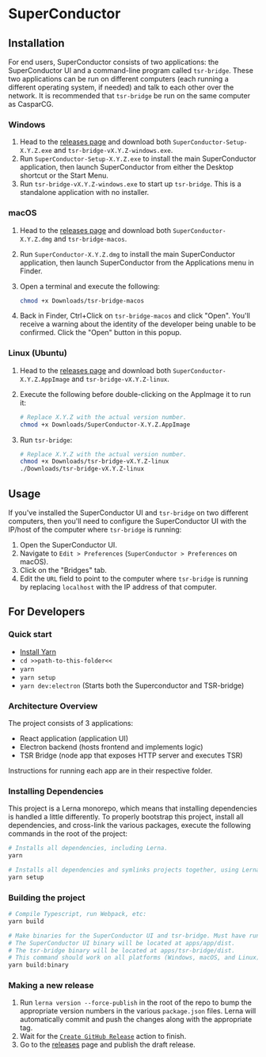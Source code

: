 # SuperConductor

## Installation

For end users, SuperConductor consists of two applications: the SuperConductor UI and a command-line program called `tsr-bridge`. These two applications can be run on different computers (each running a different operating system, if needed) and talk to each other over the network. It is recommended that `tsr-bridge` be run on the same computer as CasparCG.

### Windows

1. Head to the [releases page](https://github.com/SuperFlyTV/SuperConductor/releases) and download both `SuperConductor-Setup-X.Y.Z.exe` and `tsr-bridge-vX.Y.Z-windows.exe`.
2. Run `SuperConductor-Setup-X.Y.Z.exe` to install the main SuperConductor application, then launch SuperConductor from either the Desktop shortcut or the Start Menu.
3. Run `tsr-bridge-vX.Y.Z-windows.exe` to start up `tsr-bridge`. This is a standalone application with no installer.

### macOS

1. Head to the [releases page](https://github.com/SuperFlyTV/SuperConductor/releases) and download both `SuperConductor-X.Y.Z.dmg` and `tsr-bridge-macos`.
2. Run `SuperConductor-X.Y.Z.dmg` to install the main SuperConductor application, then launch SuperConductor from the Applications menu in Finder.
3. Open a terminal and execute the following:

   ```bash
   chmod +x Downloads/tsr-bridge-macos
   ```

4. Back in Finder, Ctrl+Click on `tsr-bridge-macos` and click "Open". You'll receive a warning about the identity of the developer being unable to be confirmed. Click the "Open" button in this popup.

### Linux (Ubuntu)

1. Head to the [releases page](https://github.com/SuperFlyTV/SuperConductor/releases) and download both `SuperConductor-X.Y.Z.AppImage` and `tsr-bridge-vX.Y.Z-linux`.
2. Execute the following before double-clicking on the AppImage it to run it:

   ```bash
   # Replace X.Y.Z with the actual version number.
   chmod +x Downloads/SuperConductor-X.Y.Z.AppImage
   ```

3. Run `tsr-bridge`:

   ```bash
   # Replace X.Y.Z with the actual version number.
   chmod +x Downloads/tsr-bridge-vX.Y.Z-linux
   ./Downloads/tsr-bridge-vX.Y.Z-linux
   ```

## Usage

If you've installed the SuperConductor UI and `tsr-bridge` on two different computers, then you'll need to configure the SuperConductor UI with the IP/host of the computer where `tsr-bridge` is running:

1. Open the SuperConductor UI.
2. Navigate to `Edit > Preferences` (`SuperConductor > Preferences` on macOS).
3. Click on the "Bridges" tab.
4. Edit the `URL` field to point to the computer where `tsr-bridge` is running by replacing `localhost` with the IP address of that computer.

## For Developers

### Quick start

- [Install Yarn](https://yarnpkg.com/getting-started/install)
- `cd >>path-to-this-folder<<`
- `yarn`
- `yarn setup`
- `yarn dev:electron` (Starts both the Superconductor and TSR-bridge)

### Architecture Overview

The project consists of 3 applications:

- React application (application UI)
- Electron backend (hosts frontend and implements logic)
- TSR Bridge (node app that exposes HTTP server and executes TSR)

Instructions for running each app are in their respective folder.

### Installing Dependencies

This project is a Lerna monorepo, which means that installing dependencies is handled a little differently. To properly bootstrap this project, install all dependencies, and cross-link the various packages, execute the following commands in the root of the project:

```bash
# Installs all dependencies, including Lerna.
yarn

# Installs all dependencies and symlinks projects together, using Lerna.
yarn setup
```

### Building the project

```bash
# Compile Typescript, run Webpack, etc:
yarn build

# Make binaries for the SuperConductor UI and tsr-bridge. Must have run "yarn build" first.
# The SuperConductor UI binary will be located at apps/app/dist.
# The tsr-bridge binary will be located at apps/tsr-bridge/dist.
# This command should work on all platforms (Windows, macOS, and Linux).
yarn build:binary
```

### Making a new release

1. Run `lerna version --force-publish` in the root of the repo to bump the appropriate version numbers in the various `package.json` files. Lerna will automatically commit and push the changes along with the appropriate tag.
2. Wait for the [`Create GitHub Release`](https://github.com/SuperFlyTV/SuperConductor/actions/workflows/create-release.yaml) action to finish.
3. Go to the [releases](https://github.com/SuperFlyTV/SuperConductor/releases) page and publish the draft release.
